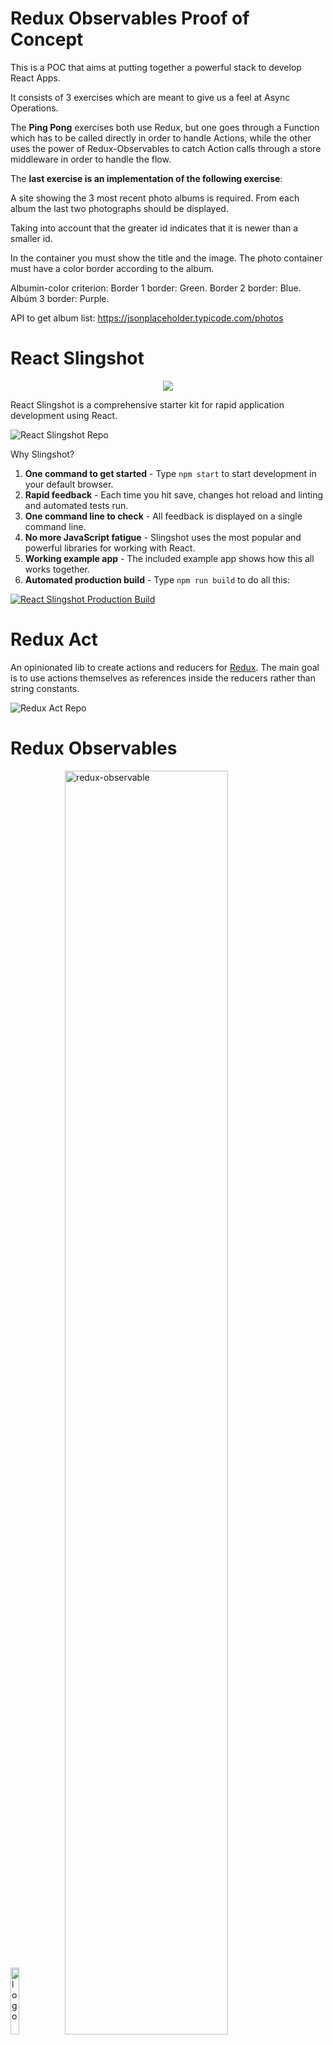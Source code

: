 # Redux Observables Proof of Concept

This is a POC that aims at putting together a powerful stack to develop React Apps.

It consists of 3 exercises which are meant to give us a feel at Async Operations.

The **Ping Pong** exercises both use Redux, but one goes through a Function which has to be called directly in order to handle Actions, while the other uses the power of Redux-Observables to catch Action calls through a store middleware in order to handle the flow.

The **last exercise is an implementation of the following exercise**:

A site showing the 3 most recent photo albums is required.
From each album the last two photographs should be displayed.

Taking into account that the greater id indicates that it is newer than a smaller id.

In the container you must show the title and the image. The photo container must have a color border according to the album.

Albumin-color criterion:
Border 1 border: Green.
Border 2 border: Blue.
Albúm 3 border: Purple.

API to get album list: https://jsonplaceholder.typicode.com/photos



# React Slingshot

<p align="center"><img src="https://cloud.githubusercontent.com/assets/3129129/22811426/bb69dc06-ef0c-11e6-8092-a0bea9060b35.png"/></p>

React Slingshot is a comprehensive starter kit for rapid application development using React. 

![React Slingshot Repo](https://github.com/coryhouse/react-slingshot)

Why Slingshot?

1. **One command to get started** - Type `npm start` to start development in your default browser.
2. **Rapid feedback** - Each time you hit save, changes hot reload and linting and automated tests run.
3. **One command line to check** - All feedback is displayed on a single command line.
4. **No more JavaScript fatigue** - Slingshot uses the most popular and powerful libraries for working with React.
5. **Working example app** - The included example app shows how this all works together.
6. **Automated production build** - Type `npm run build` to do all this:

[![React Slingshot Production Build](https://img.youtube.com/vi/qlfDLsX-J0U/0.jpg)](https://www.youtube.com/watch?v=qlfDLsX-J0U)

# Redux Act

An opinionated lib to create actions and reducers for [Redux](https://github.com/rackt/redux). The main goal is to use actions themselves as references inside the reducers rather than string constants.

![Redux Act Repo](https://github.com/pauldijou/redux-act)

# Redux Observables

<img title="logo" src="https://github.com/redux-observable/redux-observable/tree/master/logo/logo-small.gif" width="16.5%">
<img title="redux-observable" src="https://github.com/redux-observable/redux-observable/tree/master/logo/logo-text-small.png" width="72%">

[RxJS 5](http://github.com/ReactiveX/RxJS)-based middleware for
[Redux](http://github.com/reactjs/redux). Compose and cancel async actions to create side effects and more.

[https://redux-observable.js.org](https://redux-observable.js.org)

[https://redux-observable-cn.js.org](https://redux-observable-cn.js.org) 中文版(非官方)
